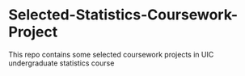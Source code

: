 # Selected-Statistics-Coursework-Project
This repo contains some selected coursework projects in UIC undergraduate statistics course
